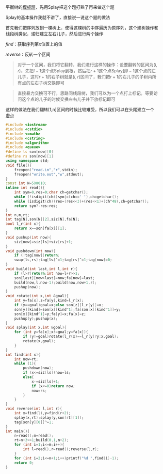 平衡树的[模板题](https://www.luogu.com.cn/problem/P3369)，先用Splay把这个题打熟了再来做这个题

Splay的基本操作我就不讲了，直接说一说这个题的做法

首先我们把序列放到一棵树上，使得这棵树的中序遍历为原序列，这个建树操作和线段树类似，递归建立左右儿子，然后进行两个操作

$find$：获取序列第$x$位置上的值

$reverse$：反转一个区间

> 对于一个区间，我们将它翻转，我们进行这样的操作：设要翻转的区间为$(l,r)$，先把$l-1$这个点Splay到根，然后把$r+1$这个点Splay到$l-1$这个点的左儿子，这时$r+1$的右子树就是$(l,r)$区间了，我们把$r+1$的右儿子的子树内所有点的左右子树交换即可

> 直接暴力交换可不行，思路同线段树，我们可以为一个点打上标记，等要访问这个点的儿子的时候交换左右儿子并下放标记即可

这样的做法在我们翻转[1,n]区间的时候比较难受，所以我们可以在头尾建立一个虚点


```cpp
#include <iostream>
#include <cstdio>
#include <cmath>
#include <cstring>
#include <algorithm>
#include <queue>
#define ls son[now][0]
#define rs son[now][1]
using namespace std;
void file(){
    freopen("read.in","r",stdin);
    freopen("write.out","w",stdout);
}
const int N=500010;
inline int read(){
    int sym=0,res=0;char ch=getchar();
    while (!isdigit(ch))sym|=(ch=='-'),ch=getchar();
    while (isdigit(ch))res=(res<<3)+(res<<1)+(ch^48),ch=getchar();
    return sym?-res:res;
}
int n,m,rt;
int tag[N],son[N][2],siz[N],fa[N];
bool l_r(int x){
    return x==son[fa[x]][1];
}
void pushup(int now){
    siz[now]=siz[ls]+siz[rs]+1;
}
void pushdown(int now){
    if (!tag[now])return;
    swap(ls,rs);tag[ls]^=1;tag[rs]^=1;tag[now]=0;
}
void build(int last,int l,int r){
    if (l>r)return;int now=l+r>>1;
    son[last][now>last]=now;fa[now]=last;
    build(now,l,now-1);build(now,now+1,r);
    pushup(now);
}
void rotate(int x,int &goal){
    int y=fa[x],z=fa[y],kind=l_r(x);
    if (y==goal)goal=x;else son[z][l_r(y)]=x;
    son[y][kind]=son[x][kind^1];fa[son[x][kind^1]]=y;
    son[x][kind^1]=y;fa[y]=x;fa[x]=z;
    pushup(y);pushup(x);
}
void splay(int x,int &goal){
    for (int y=fa[x];x!=goal;y=fa[x]){
        if (y!=goal)rotate(l_r(x)==l_r(y)?y:x,goal);
        rotate(x,goal);
    }
}
int find(int x){
    int now=rt;
    while (1){
        pushdown(now);
        if (x<=siz[ls])now=ls;
        else{
            x-=siz[ls]+1;
            if (x<=0)return now;
            now=rs;
        }
    }
}
void reverse(int l,int r){
    int x=find(l),y=find(r+2);
    splay(x,rt);splay(y,son[rt][1]);
    tag[son[y][0]]^=1;
}
int main(){
    n=read();m=read();
    rt=n+3>>1;build(0,1,n+2);
    for (int i=1;i<=m;i++){
        int l=read(),r=read();reverse(l,r);
    }
    for (int i=2;i<=n+1;i++)printf("%d ",find(i)-1);
    return 0;
}
```
